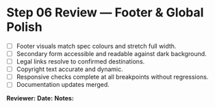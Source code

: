 # Step 06 Review — Footer & Global Polish

- [ ] Footer visuals match spec colours and stretch full width.
- [ ] Secondary form accessible and readable against dark background.
- [ ] Legal links resolve to confirmed destinations.
- [ ] Copyright text accurate and dynamic.
- [ ] Responsive checks complete at all breakpoints without regressions.
- [ ] Documentation updates merged.

**Reviewer:**
**Date:**
**Notes:**
